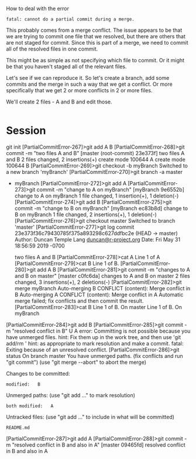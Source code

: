 How to deal with the error
```
fatal: cannot do a partial commit during a merge.
```

This probably comes from a merge conflict.
The issue appears to be that we are trying to commit one file that we resolved,
but there are others that are not staged for commit.
Since this is part of a merge, we need to commit all of the resolved files in one commit.

This might be as simple as not specifying which file to commit.
Or it might be that you haven't staged all of the relevant files.

Let's see if we can reproduce it.
So let's create a branch, add some commits
and the merge in such a way that we get a conflict.
Or more specifically that we get 2 or more conflicts in 
2 or more files.


We'll create 2 files - A and B
and edit those.
```
```



# Session
git init
[PartialCommitError-267]>git add A B
[PartialCommitError-268]>git commit -m "two files A and B"
[master (root-commit) 23e373f] two files A and B
 2 files changed, 2 insertions(+)
 create mode 100644 A
 create mode 100644 B
[PartialCommitError-269]>git checkout -b myBranch
Switched to a new branch 'myBranch'
[PartialCommitError-270]>git branch -a
  master
* myBranch
[PartialCommitError-272]>git add A 
[PartialCommitError-273]>git commit -m "change to A on myBranch"
[myBranch 9e6552b] change to A on myBranch
 1 file changed, 1 insertion(+), 1 deletion(-)
[PartialCommitError-274]>git add B
[PartialCommitError-275]>git commit -m "change to B on myBranch"
[myBranch ec83b8d] change to B on myBranch
 1 file changed, 2 insertions(+), 1 deletion(-)
[PartialCommitError-276]>git checkout master
Switched to branch 'master'
[PartialCommitError-277]>git log
commit 23e373f36c79430785f375a893298c627ddfbc2e (HEAD -> master)
Author: Duncan Temple Lang <duncan@r-project.org>
Date:   Fri May 31 18:56:59 2019 -0700

    two files A and B
[PartialCommitError-278]>cat A
Line 1 of A
[PartialCommitError-279]>cat B
Line 1 of B.
[PartialCommitError-280]>git add A B
[PartialCommitError-281]>git commit -m "changes to A and B on master"
[master c0fc6da] changes to A and B on master
 2 files changed, 3 insertions(+), 2 deletions(-)
[PartialCommitError-282]>git merge myBranch
Auto-merging B
CONFLICT (content): Merge conflict in B
Auto-merging A
CONFLICT (content): Merge conflict in A
Automatic merge failed; fix conflicts and then commit the result.
[PartialCommitError-283]>cat B
Line 1 of B. On master
Line 1 of B. On myBranch


[PartialCommitError-284]>git add B
[PartialCommitError-285]>git commit -m "resolved conflict in B"
U	A
error: Committing is not possible because you have unmerged files.
hint: Fix them up in the work tree, and then use 'git add/rm <file>'
hint: as appropriate to mark resolution and make a commit.
fatal: Exiting because of an unresolved conflict.
[PartialCommitError-286]>git status
On branch master
You have unmerged paths.
  (fix conflicts and run "git commit")
  (use "git merge --abort" to abort the merge)

Changes to be committed:

	modified:   B

Unmerged paths:
  (use "git add <file>..." to mark resolution)

	both modified:   A

Untracked files:
  (use "git add <file>..." to include in what will be committed)

	README.md

[PartialCommitError-287]>git add A
[PartialCommitError-288]>git commit -m "resolved conflict in B and also in A"
[master 09465fd] resolved conflict in B and also in A
